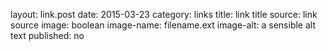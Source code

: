 layout: link.post
date:   2015-03-23
category: links
title:  link title
source: link source
image: boolean
image-name: filename.ext
image-alt: a sensible alt text
published: no
